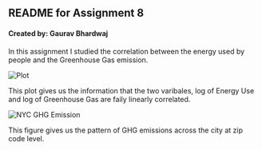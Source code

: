## README for Assignment 8

#### Created by: Gaurav Bhardwaj

In this assignment I studied the correlation between the energy used by people and the Greenhouse Gas emission.

![](https://github.com/gauravcusp/PUI2017_gb1877/blob/master/HW8_gb1877/plot.png "Plot")

This plot gives us the information that the two varibales, log of Energy Use and log of Greenhouse Gas are faily linearly correlated.

![](https://github.com/gauravcusp/PUI2017_gb1877/blob/master/HW8_gb1877/download.png "NYC GHG Emission")

This figure gives us the pattern of GHG emissions across the city at zip code level. 